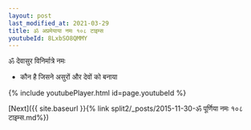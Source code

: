 ```yaml
---
layout: post
last_modified_at: 2021-03-29
title: ॐ अप्रमेयाया नमः १०८ टाइम्स
youtubeId: 8LxbSO8QMMY
---
```

 
 
 ॐ देवासुर विनिर्मात्रे नमः  
 
 -  कौन है जिसने असुरों और देवों को बनाया 
 
  
 
  
 
 
 
 
 
 


{% include youtubePlayer.html id=page.youtubeId %}
 
[Next]({{ site.baseurl }}{% link  split2/_posts/2015-11-30-ॐ पूर्णिया नमः १०८ टाइम्स.md%})
 
